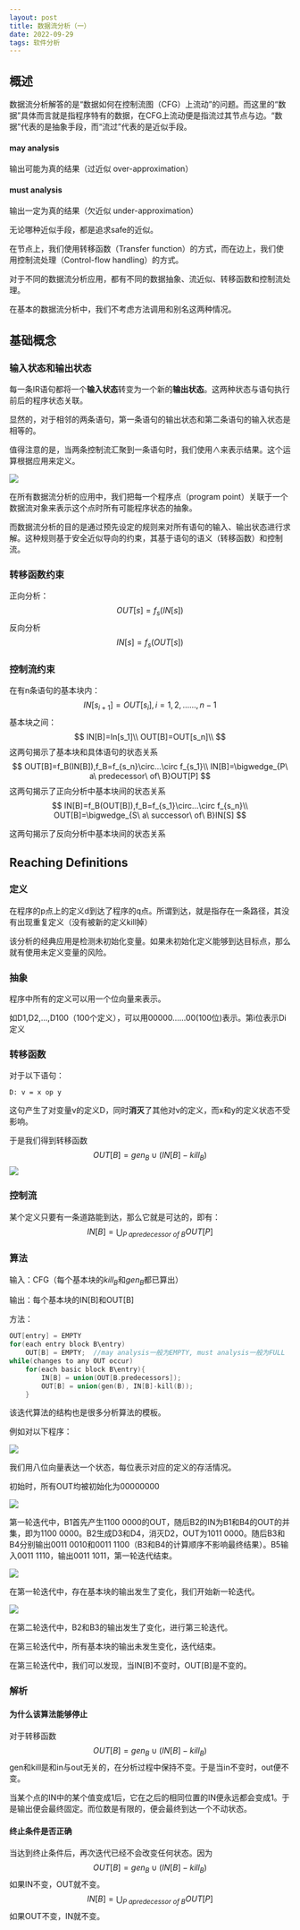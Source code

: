 ```yaml
---
layout: post
title: 数据流分析（一）
date: 2022-09-29
tags: 软件分析
---
```


## 概述

数据流分析解答的是“数据如何在控制流图（CFG）上流动”的问题。而这里的“数据”具体而言就是指程序特有的数据，在CFG上流动便是指流过其节点与边。“数据”代表的是抽象手段，而“流过”代表的是近似手段。

#### may analysis

输出可能为真的结果（过近似 over-approximation）

#### must analysis

输出一定为真的结果（欠近似 under-approximation）

无论哪种近似手段，都是追求safe的近似。

在节点上，我们使用转移函数（Transfer function）的方式，而在边上，我们使用控制流处理（Control-flow handling）的方式。

对于不同的数据流分析应用，都有不同的数据抽象、流近似、转移函数和控制流处理。

在基本的数据流分析中，我们不考虑方法调用和别名这两种情况。

## 基础概念

### 输入状态和输出状态

每一条IR语句都将一个**输入状态**转变为一个新的**输出状态**。这两种状态与语句执行前后的程序状态关联。

显然的，对于相邻的两条语句，第一条语句的输出状态和第二条语句的输入状态是相等的。

值得注意的是，当两条控制流汇聚到一条语句时，我们使用$\wedge$来表示结果。这个运算根据应用来定义。

![](https://newtank1.github.io/assets/images/QQ截图20220929184628.png)

在所有数据流分析的应用中，我们把每一个程序点（program point）关联于一个数据流对象来表示这个点时所有可能程序状态的抽象。

而数据流分析的目的是通过预先设定的规则来对所有语句的输入、输出状态进行求解。这种规则基于安全近似导向的约束，其基于语句的语义（转移函数）和控制流。

### 转移函数约束

正向分析：
$$
OUT[s]=f_s(IN[s])
$$
反向分析
$$
IN[s]=f_s(OUT[s])
$$

### 控制流约束

在有n条语句的基本块内：
$$
IN[s_{i+1}]=OUT[s_i],i=1,2,......,n-1
$$
基本块之间：
$$
IN[B]=In[s_1]\\
OUT[B]=OUT[s_n]\\
$$
这两句揭示了基本块和具体语句的状态关系
$$
OUT[B]=f_B(IN[B]),f_B=f_{s_n}\circ...\circ f_{s_1}\\
IN[B]=\bigwedge_{P\ a\ predecessor\ of\ B}OUT[P]
$$
这两句揭示了正向分析中基本块间的状态关系
$$
IN[B]=f_B(OUT[B]),f_B=f_{s_1}\circ...\circ f_{s_n}\\
OUT[B]=\bigwedge_{S\ a\ successor\ of\ B}IN[S]
$$

这两句揭示了反向分析中基本块间的状态关系

## Reaching Definitions

### 定义

在程序的p点上的定义d到达了程序的q点。所谓到达，就是指存在一条路径，其没有出现重复定义（没有被新的定义kill掉）

该分析的经典应用是检测未初始化变量。如果未初始化定义能够到达目标点，那么就有使用未定义变量的风险。

### 抽象

程序中所有的定义可以用一个位向量来表示。

如D1,D2,...,D100（100个定义），可以用00000……00(100位)表示。第i位表示Di定义

### 转移函数

对于以下语句：

```
D: v = x op y
```

这句产生了对变量v的定义D，同时**消灭**了其他对v的定义，而x和y的定义状态不受影响。

于是我们得到转移函数
$$
OUT[B]=gen_B \cup (IN[B]-kill_B)
$$
![](https://newtank1.github.io/assets/images/QQ截图20220929191450.png)

### 控制流

某个定义只要有一条道路能到达，那么它就是可达的，即有：
$$
IN[B]=\bigcup _{P\ a predecessor\ of\ B}OUT[P]
$$

### 算法

输入：CFG（每个基本块的$kill_B$和$gen_B$都已算出）

输出：每个基本块的IN[B]和OUT[B]

方法：

```c++
OUT[entry] = EMPTY
for(each entry block B\entry)
	OUT[B] = EMPTY;  //may analysis一般为EMPTY, must analysis一般为FULL
while(changes to any OUT occur)
	for(each basic block B\entry){
		IN[B] = union(OUT[B.predecessors]);
		OUT[B] = union(gen(B), IN[B]-kill(B));
	}
```

该迭代算法的结构也是很多分析算法的模板。

例如对以下程序：

![](https://newtank1.github.io/assets/images/QQ截图20220929193313.png)

我们用八位向量表达一个状态，每位表示对应的定义的存活情况。

初始时，所有OUT均被初始化为00000000

![](https://newtank1.github.io/assets/images/QQ截图20220929193851.png)

第一轮迭代中，B1首先产生1100 0000的OUT，随后B2的IN为B1和B4的OUT的并集，即为1100 0000。B2生成D3和D4，消灭D2，OUT为1011 0000。随后B3和B4分别输出0011 0010和0011 1100（B3和B4的计算顺序不影响最终结果）。B5输入0011 1110，输出0011 1011，第一轮迭代结束。

![](https://newtank1.github.io/assets/images\QQ截图20220929194920.png)

在第一轮迭代中，存在基本块的输出发生了变化，我们开始新一轮迭代。

![](https://newtank1.github.io/assets/images/QQ截图20220929195640.png)

在第二轮迭代中，B2和B3的输出发生了变化，进行第三轮迭代。

在第三轮迭代中，所有基本块的输出未发生变化，迭代结束。

在第三轮迭代中，我们可以发现，当IN[B]不变时，OUT[B]是不变的。

### 解析

#### 为什么该算法能够停止

对于转移函数
$$
OUT[B]=gen_B \cup (IN[B]-kill_B)
$$
gen和kill是和in与out无关的，在分析过程中保持不变。于是当in不变时，out便不变。

当某个点的IN中的某个值变成1后，它在之后的相同位置的IN便永远都会变成1。于是输出便会最终固定。而位数是有限的，便会最终到达一个不动状态。

#### 终止条件是否正确

当达到终止条件后，再次迭代已经不会改变任何状态。因为
$$
OUT[B]=gen_B \cup (IN[B]-kill_B)
$$
如果IN不变，OUT就不变。
$$
IN[B]=\bigcup _{P\ a predecessor\ of\ B}OUT[P]
$$
如果OUT不变，IN就不变。